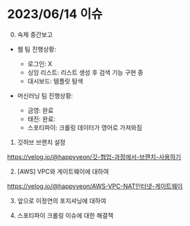 # 2023/06/14 이슈

0. 숙제 중간보고

- 웹 팀 진행상황:
    - 로그인: X
    - 싱잉 리스트: 리스트 생성 후 검색 기능 구현 중
    - 대시보드: 템플릿 탐색

- 머신러닝 팀 진행상황:
    - 금영: 완료
    - 태진: 완료:
    - 스포티파이: 크롤링 데이터가 영어로 가져와짐

1. 깃허브 브랜치 설정

https://velog.io/@happyyeon/깃-협업-과정에서-브랜치-사용하기

2. [AWS] VPC와 게이트웨이에 대하여

https://velog.io/@happyyeon/AWS-VPC-NAT인터넷-게이트웨이

3. 앞으로 이정연의 포지셔닝에 대하여

4. 스포티파이 크롤링 이슈에 대한 해결책
